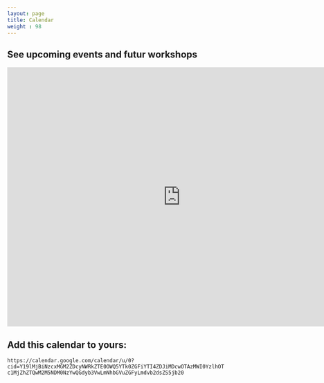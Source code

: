 ```yaml
---
layout: page
title: Calendar
weight : 98
---
```


## See upcoming events and futur workshops

<iframe src="https://calendar.google.com/calendar/embed?src=c_e20b7710c6d725dde149d9a94daba28d2b0709031b4c9a97526ae403c9434760%40group.calendar.google.com&ctz=Pacific%2FAuckland" style="border: 0" width="800" height="600" frameborder="0" scrolling="no"></iframe>


## Add this calendar to yours:

`https://calendar.google.com/calendar/u/0?cid=Y19lMjBiNzcxMGM2ZDcyNWRkZTE0OWQ5YTk0ZGFiYTI4ZDJiMDcwOTAzMWI0YzlhOTc1MjZhZTQwM2M5NDM0NzYwQGdyb3VwLmNhbGVuZGFyLmdvb2dsZS5jb20`
